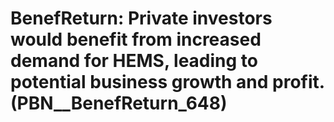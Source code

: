 # BenefReturn: __Private investors would benefit from increased demand for HEMS, leading to potential business growth and profit.__ (PBN__BenefReturn_648)

